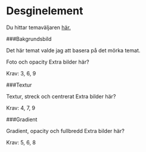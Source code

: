 Desginelement
=======================

Du hittar temaväljaren [här.](theme-selector)

###Bakgrundsbild

Det här temat valde jag att basera på det mörka temat.

Foto och opacity
Extra bilder här?

Krav: 3, 6, 9

###Textur

Textur, streck och centrerat
Extra bilder här?

Krav: 4, 7, 9

###Gradient

Gradient, opacity och fullbredd
Extra bilder här?

Krav: 5, 6, 8
